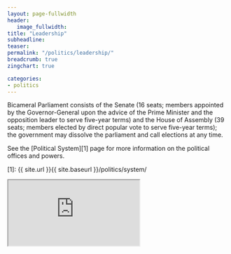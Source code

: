 ```yaml
---
layout: page-fullwidth
header:
   image_fullwidth:
title: "Leadership"
subheadline: 
teaser: 
permalink: "/politics/leadership/"
breadcrumb: true
zingchart: true

categories:
- politics
---
```

>
Bicameral Parliament consists of the Senate (16 seats; members appointed by the Governor-General upon the advice of the Prime Minister and the opposition leader to serve five-year terms) and the House of Assembly (39 seats; members elected by direct popular vote to serve five-year terms); the government may dissolve the parliament and call elections at any time.

See the [Political System][1] page for more information on the political offices and powers.

[1]: {{ site.url }}{{ site.baseurl }}/politics/system/  

<iframe src="https://docs.google.com/spreadsheets/d/e/2PACX-1vT-cdAgTyHnzMC5plyfDNpWFE6115mmuxiZ-gIZZhziGbNQjnfgtxO3GXnXWJDYkV8aIZiv4WH7ADtz/pubhtml?widget=true&amp;headers=false"></iframe>